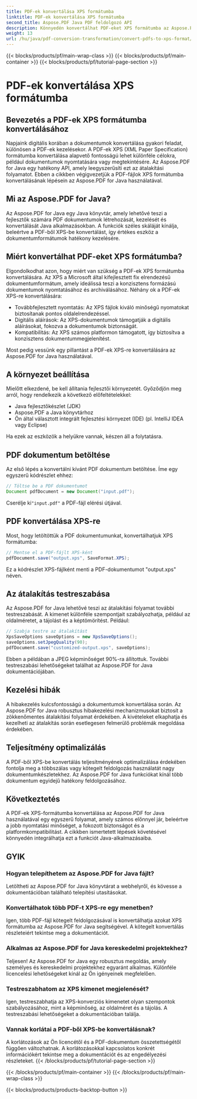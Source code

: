 ```yaml
---
title: PDF-ek konvertálása XPS formátumba
linktitle: PDF-ek konvertálása XPS formátumba
second_title: Aspose.PDF Java PDF feldolgozó API
description: Könnyedén konvertálhat PDF-eket XPS formátumba az Aspose.PDF for Java segítségével. Oldja fel a továbbfejlesztett nyomtatást, biztonságot és kompatibilitást.
weight: 13
url: /hu/java/pdf-conversion-transformation/convert-pdfs-to-xps-format/
---
```


{{< blocks/products/pf/main-wrap-class >}}
{{< blocks/products/pf/main-container >}}
{{< blocks/products/pf/tutorial-page-section >}}

# PDF-ek konvertálása XPS formátumba


## Bevezetés a PDF-ek XPS formátumba konvertálásához

Napjaink digitális korában a dokumentumok konvertálása gyakori feladat, különösen a PDF-ek kezelésekor. A PDF-ek XPS (XML Paper Specification) formátumba konvertálása alapvető fontosságú lehet különféle célokra, például dokumentumok nyomtatására vagy megtekintésére. Az Aspose.PDF for Java egy hatékony API, amely leegyszerűsíti ezt az átalakítási folyamatot. Ebben a cikkben végigvezetjük a PDF-fájlok XPS formátumba konvertálásának lépésein az Aspose.PDF for Java használatával.

## Mi az Aspose.PDF for Java?

Az Aspose.PDF for Java egy Java könyvtár, amely lehetővé teszi a fejlesztők számára PDF dokumentumok létrehozását, kezelését és konvertálását Java alkalmazásokban. A funkciók széles skáláját kínálja, beleértve a PDF-ből XPS-be konvertálást, így értékes eszköz a dokumentumformátumok hatékony kezelésére.

## Miért konvertálhat PDF-eket XPS formátumba?

Elgondolkodhat azon, hogy miért van szükség a PDF-ek XPS formátumba konvertálására. Az XPS a Microsoft által kifejlesztett fix elrendezésű dokumentumformátum, amely ideálissá teszi a konzisztens formázású dokumentumok nyomtatásához és archiválásához. Néhány ok a PDF-ek XPS-re konvertálására:

- Továbbfejlesztett nyomtatás: Az XPS fájlok kiváló minőségű nyomatokat biztosítanak pontos oldalelrendezéssel.
- Digitális aláírások: Az XPS-dokumentumok támogatják a digitális aláírásokat, fokozva a dokumentumok biztonságát.
- Kompatibilitás: Az XPS számos platformon támogatott, így biztosítva a konzisztens dokumentummegjelenítést.

Most pedig vessünk egy pillantást a PDF-ek XPS-re konvertálására az Aspose.PDF for Java használatával.

## A környezet beállítása

Mielőtt elkezdené, be kell állítania fejlesztői környezetét. Győződjön meg arról, hogy rendelkezik a következő előfeltételekkel:

- Java fejlesztőkészlet (JDK)
- Aspose.PDF a Java könyvtárhoz
- Ön által választott integrált fejlesztési környezet (IDE) (pl. IntelliJ IDEA vagy Eclipse)

Ha ezek az eszközök a helyükre vannak, készen áll a folytatásra.

## PDF dokumentum betöltése

Az első lépés a konvertálni kívánt PDF dokumentum betöltése. Íme egy egyszerű kódrészlet ehhez:

```java
// Töltse be a PDF dokumentumot
Document pdfDocument = new Document("input.pdf");
```

 Cserélje ki`"input.pdf"` a PDF-fájl elérési útjával.

## PDF konvertálása XPS-re

Most, hogy letöltöttük a PDF dokumentumunkat, konvertálhatjuk XPS formátumba:

```java
// Mentse el a PDF-fájlt XPS-ként
pdfDocument.save("output.xps", SaveFormat.XPS);
```

Ez a kódrészlet XPS-fájlként menti a PDF-dokumentumot "output.xps" néven.

## Az átalakítás testreszabása

Az Aspose.PDF for Java lehetővé teszi az átalakítási folyamat további testreszabását. A kimenet különféle szempontjait szabályozhatja, például az oldalméretet, a tájolást és a képtömörítést. Például:

```java
// Szabja testre az átalakítást
XpsSaveOptions saveOptions = new XpsSaveOptions();
saveOptions.setJpegQuality(90);
pdfDocument.save("customized-output.xps", saveOptions);
```

Ebben a példában a JPEG képminőséget 90%-ra állítottuk. További testreszabási lehetőségeket találhat az Aspose.PDF for Java dokumentációjában.

## Kezelési hibák

A hibakezelés kulcsfontosságú a dokumentumok konvertálása során. Az Aspose.PDF for Java robusztus hibakezelési mechanizmusokat biztosít a zökkenőmentes átalakítási folyamat érdekében. A kivételeket elkaphatja és kezelheti az átalakítás során esetlegesen felmerülő problémák megoldása érdekében.

## Teljesítmény optimalizálás

A PDF-ből XPS-be konvertálás teljesítményének optimalizálása érdekében fontolja meg a többszálas vagy kötegelt feldolgozás használatát nagy dokumentumkészletekhez. Az Aspose.PDF for Java funkciókat kínál több dokumentum egyidejű hatékony feldolgozásához.

## Következtetés

A PDF-ek XPS-formátumba konvertálása az Aspose.PDF for Java használatával egy egyszerű folyamat, amely számos előnnyel jár, beleértve a jobb nyomtatási minőséget, a fokozott biztonságot és a platformkompatibilitást. A cikkben ismertetett lépések követésével könnyedén integrálhatja ezt a funkciót Java-alkalmazásaiba.

## GYIK

### Hogyan telepíthetem az Aspose.PDF for Java fájlt?

Letöltheti az Aspose.PDF for Java könyvtárat a webhelyről, és kövesse a dokumentációban található telepítési utasításokat.

### Konvertálhatok több PDF-t XPS-re egy menetben?

Igen, több PDF-fájl kötegelt feldolgozásával is konvertálhatja azokat XPS formátumba az Aspose.PDF for Java segítségével. A kötegelt konvertálás részleteiért tekintse meg a dokumentációt.

### Alkalmas az Aspose.PDF for Java kereskedelmi projektekhez?

Teljesen! Az Aspose.PDF for Java egy robusztus megoldás, amely személyes és kereskedelmi projektekhez egyaránt alkalmas. Különféle licencelési lehetőségeket kínál az Ön igényeinek megfelelően.

### Testreszabhatom az XPS kimenet megjelenését?

Igen, testreszabhatja az XPS-konverziós kimenetet olyan szempontok szabályozásához, mint a képminőség, az oldalméret és a tájolás. A testreszabási lehetőségeket a dokumentációban találja.

### Vannak korlátai a PDF-ből XPS-be konvertálásnak?

A korlátozások az Ön licencétől és a PDF-dokumentum összetettségétől függően változhatnak. A korlátozásokkal kapcsolatos konkrét információkért tekintse meg a dokumentációt és az engedélyezési részleteket.
{{< /blocks/products/pf/tutorial-page-section >}}

{{< /blocks/products/pf/main-container >}}
{{< /blocks/products/pf/main-wrap-class >}}

{{< blocks/products/products-backtop-button >}}
